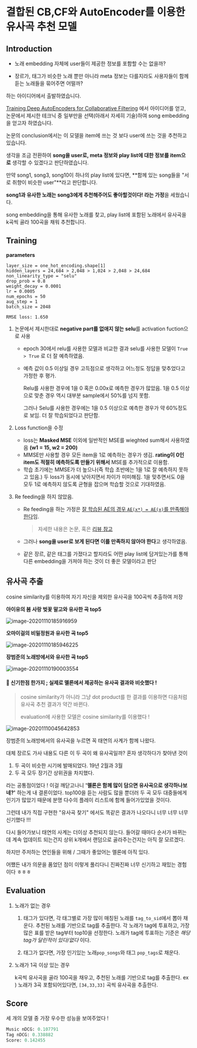 # 결합된 CB,CF와 AutoEncoder를 이용한 유사곡 추천 모델
## Introduction

* 노래 embedding 자체에 user들이 제공한 정보를 포함할 수는 없을까?

* 장르가, 태그가 비슷한 노래 뿐만 아니라 meta 정보는 다를지라도 사용자들이 함께 듣는 노래들을 묶어주면 어떨까?

하는 아이디어에서 출발하였습니다.



[Training Deep AutoEncoders for Collaborative Filtering](https://arxiv.org/pdf/1708.01715.pdf) 에서 아이디어를 얻고, 논문에서 제시한 테크닉 중 일부만을 선택(아래서 자세히 기술)하여 song embedding을 얻고자 하였습니다.



논문의 conclusion에서는 이 모델을 item에 쓰는 것 보다 user에 쓰는 것을 추천하고 있습니다.

생각을 조금 전환하여 **song을 user로, meta 정보와 play list에 대한 정보를 item으로** 생각할 수 있겠다고 판단하였습니다.

만약 song1, song3, song10이 하나의 play list에 있다면, **함께 있는 song들을 "서로 취향이 비슷한 user"**라고 판단합니다.

**song1과 유사한 노래는 song3에게 추천해주어도 좋아할것이다! 라는 가정**을 세웠습니다.

song embedding을 통해 유사한 노래를 찾고, play list에 포함된 노래에서 유사곡을 k곡씩 골라 100곡을 채워 추천합니다.



## Training

**parameters**

```
layer_size = one_hot_encoding.shape[1]
hidden_layers = 24,684 > 2,048 > 1,024 > 2,048 > 24,684
non_linearity_type = "selu"
drop_prob = 0.8
weight_decay = 0.0001
lr = 0.0005
num_epochs = 50
aug_step = 1
batch_size = 2048
```

`RMSE loss: 1.650`



1. 논문에서 제시한대로 **negative part를 없애지 않는 selu**를 activation fuction으로 사용

   * epoch 30에서 relu를 사용한 모델과 비교한 결과 selu를 사용한 모델이 `True > True` 로 더 잘 예측하였음.

   * 예측 값이 0.5 이상일 경우 고득점으로 생각하고 어느정도 정답을 맞추었다고 가정한 후 평가.

     Relu를 사용한 경우에 1을 0 혹은 0.00x로 예측한 경우가 많았음. 1을 0.5 이상으로 맞춘 경우 역시 대부분 sample에서 50%를 넘지 못함.

     그러나 Selu를 사용한 경우에는 1을 0.5 이상으로 예측한 경우가 약 60%정도로 보임. 더 잘 학습되었다고 판단함.

2. Loss function을 수정

   * loss는 **Masked MSE** 이외에 일반적인 MSE를 wieghted sum해서 사용하였음 **(w1 = 15, w2 = 200)**
   * MMSE만 사용할 경우 모든 item을 1로 예측하는 경우가 생김.
     **rating이 0인 item도 적절히 예측하도록 만들기 위해서** MSE를 추가적으로 이용함.
   * 학습 초기에는 MMSE가 더 높으나(즉 학습 초반에는 1을 1로 잘 예측하지 못하고 있음.) 두 loss가 동시에 낮아지면서 차이가 미미해짐. 1을 맞추면서도 0을 모두 1로 예측하지 않도록 균형을 잡으며 학습할 것으로 기대하였음.

3. Re feeding을 하지 않았음.

   * Re feeding을 하는 가정은 <u>잘 학습된 AE의 경우 `AE(x*) = AE(x)`를 만족해야 한다</u>임.

     > 자세한 내용은 논문, 혹은 [리뷰 참고](https://hhhaeuuu.tistory.com/119)

   * 그러나 **song을 user로 보게 된다면 이를 만족하지 않아야 한다**고 생각하였음. 

   * 같은 장르, 같은 태그를 가졌다고 할지라도 어떤 play list에 담겨있는가를 통해 다른 embedding을 가져야 하는 것이 더 좋은 모델이라고 판단



## 유사곡 추출

cosine similarity를 이용하여 자기 자신을 제외한 유사곡을 100곡씩 추출하여 저장



**아이유의 봄 사랑 벚꽃 말고와 유사한 곡 top5**

![image-20201110185916959](../../fig/image-20201110185916959.png)



**오마이걸의 비밀정원과 유사한 곡 top5**

![image-20201110185946225](../../fig/image-20201110185946225.png)



**장범준의 노래방에서와 유사한 곡 top5**

![image-20201110190003554](../../fig/image-20201110190003554.png)



#### :cake: 신기한점 한가지 ; 실제로 멜론에서 제공하는 유사곡 결과와 비슷했다 !

> cosine similarity가 아니라 그냥 dot product를 한 결과를 이용하면 다음처럼 유사곡 추천 결과가 약간 바뀐다.
>
> evaluation에 사용한 모델은 cosine similarity를 이용했다 !



![image-20201110045642853](../../fig/image-20201110045642853.png)



장범준의 노래방에서의 유사곡을 누르면 꼭 태연의 사계가 함께 나왔다.

대체 장르도 가사 내용도 다른 이 두 곡이 왜 유사곡일까? 혼자 생각하다가 찾아낸 것이

1. 두 곡이 비슷한 시기에 발매되었다. 19년 2월과 3월
2. 두 곡 모두 장기간 상위권을 차지했다.

라는 공통점이었다 ! 이걸 깨닫고나니 **'멜론은 함께 많이 담으면 유사곡으로 생각하나보네?'** 하는게 내 결론이었다. top100을 듣는 사람도 많을 뿐더러 두 곡 모두 대중들에게 인기가 많았기 때문에 분명 다수의 플레이 리스트에 함께 들어가있었을 것이다.



그런데 내가 직접 구현한 "유사곡 찾기" 에서도 똑같은 결과가 나오다니 너무 너무 너무 신기했다 !!!

다시 들어가보니 태연의 사계는 더이상 추천되지 않는다. 들어갈 때마다 순서가 바뀌는데 계속 업데이트 되는건지 상위 k개에서 랜덤으로 골라주는건지는 아직 잘 모르겠다.

하지만 주저하는 연인들을 위해 / 그때가 좋았어는 멜론에 아직 있다.

어쨌든 내가 의문을 품었던 점이 이렇게 풀리다니 진짜진짜 너무 신기하고 재밌는 경험이다 ㅎㅎㅎ



## Evaluation

1. 노래가 없는 경우

   1. 태그가 있다면, 각 태그별로 가장 많이 매칭된 노래를 `tag_to_sid`에서 뽑아 채운다.
      추천된 노래를 기반으로 tag를 추출한다. 
      각 노래가 tag에 투표하고, 가장 많은 표를 받은 tag부터 top10을 선정한다. 노래가 tag에 투표하는 기준은 *해당 tag가 달린적이 있다/없다* 이다.

   1. 태그가 없다면, 가장 인기있는 노래`pop_songs`와 태그 `pop_tags`로 채운다.

2. 노래가 1곡 이상 있는 경우

   k곡씩 유사곡을 골라 100곡을 채우고, 추천된 노래를 기반으로 tag를 추출한다.
   ex ) 노래가 3곡 포함되어있다면, `[34,33,33]` 곡씩 유사곡을 추출한다.



## Score

세 개의 모델 중 가장 우수한 성능을 보여주었다 !

```python
Music nDCG: 0.107791
Tag nDCG: 0.338882
Score: 0.142455
```

